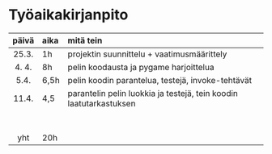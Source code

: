 # Työaikakirjanpito

| päivä | aika | mitä tein  |
| :----:|:-----| :-----|
|25.3.  | 1h   |  projektin suunnittelu + vaatimusmäärittely|
| 4. 4. | 8h   | pelin koodausta ja pygame harjoittelua|
| 5.4.  | 6,5h | pelin koodin parantelua, testejä, invoke-tehtävät|
|  11.4.   |  4,5    | parantelin pelin luokkia ja testejä, tein koodin laatutarkastuksen|
|       |      | |
|       |      | |
|       |      | |
|       |      | |
|       |      | |
|       |      | |
|       |      | |
|   yht    |   20h   | | 
